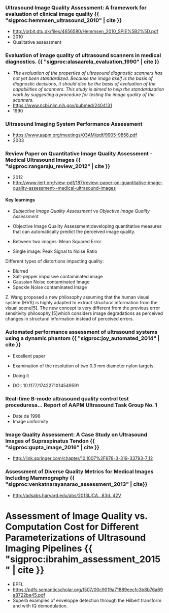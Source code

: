 ### Ultrasound Image Quality Assessment: A framework for evaluation of clinical image quality {{ "sigproc:hemmsen_ultrasound_2010" | cite }}


* http://orbit.dtu.dk/files/4656580/Hemmsen_2010_SPIE%5B2%5D.pdf
* 2010
* Qualitative assessment

### Evaluation of image quality of ultrasound scanners in medical diagnostics. {{ "sigproc:alasaarela_evaluation_1990" | cite }}


* _The evaluation of the properties of ultrasound diagnostic scanners has not yet been standardized. Because the image itself is the basis of diagnostic decisions, it should also be the basis of evaluation of the capabilities of scanners. This study is aimed to help the standardization work by suggesting a procedure for testing the image quality of the scanners._
* https://www.ncbi.nlm.nih.gov/pubmed/2404131
* 1990

### Ultrasound Imaging System Performance Assessment

* https://www.aapm.org/meetings/03AM/pdf/9905-9858.pdf
* 2003

### Review Paper on Quantitative Image Quality Assessment - Medical Ultrasound Images {{ "sigproc:rangaraju_review_2012" | cite }}

* 2012
* http://www.ijert.org/view-pdf/187/review-paper-on-quantitative-image-quality-assessment--medical-ultrasound-images

#### Key learnings

* _Subjective Image Quality Assessment_ vs _Objective Image Quality Assessment_
* Objective Image Quality Assessment:developing quantitative measures that can automatically predict the perceived image quality.

* Between two images: Mean Squared Error
* Single image: Peak Signal to Noise Ratio

Different types of distortions impacting quality:

* Blurred
* Salt-pepper impulsive contaminated image
* Gaussian Noise contaminated Image
* Speckle Noise contaminated Image

Z. Wang proposed a new philosophy assuming that the
human visual system (HVS) is highly adapted to extract
structural information from the visual scene[5]. The new
concept is very different from the previous error sensitivity
philosophy,[5]which considers image degradations as
perceived changes in structural information instead of
perceived errors.

### Automated performance assessment of ultrasound systems using a dynamic phantom {{ "sigproc:joy_automated_2014" | cite }}


* Excellent paper
* Examination of the resolution of two 0.3 mm diameter nylon targets.
 * Doing it

* DOI: 10.1177/1742271X14549591

### Real-time B-mode ultrasound quality control test proceduresa... Report of AAPM Ultrasound Task Group No. 1

* Date de 1998
* Image uniformity

### Image Quality Assessment: A Case Study on Ultrasound Images of Supraspinatus Tendon {{ "sigproc:gupta_image_2016" | cite }}


* http://link.springer.com/chapter/10.1007%2F978-3-319-33793-7_12

### Assessment of Diverse Quality Metrics for Medical Images Including Mammography {{ "sigproc:venkatnarayanarao_assessment_2013" | cite}}

* http://adsabs.harvard.edu/abs/2013IJCA...83d..42V

# Assessment of Image Quality vs. Computation Cost for Different Parameterizations of Ultrasound Imaging Pipelines {{ "sigproc:ibrahim_assessment_2015" | cite }}

* EPFL
* https://pdfs.semanticscholar.org/f507/00c9019a71889eecfc3b8b76a69a8722be45.pdf
* Superb examples of enveloppe detection through the Hilbert transform and with IQ demodulation.